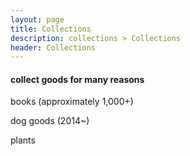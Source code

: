 ```yaml
---
layout: page
title: Collections
description: collections > Collections
header: Collections
---
```


#### collect goods for many reasons


books (approximately 1,000+)

dog goods (2014~)

plants
